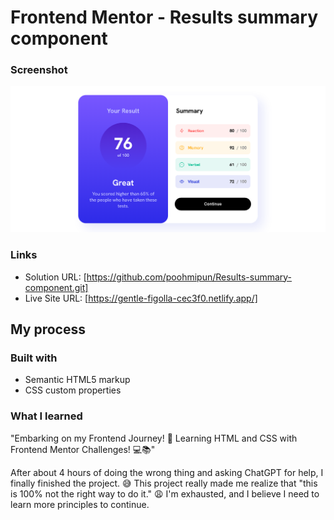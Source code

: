 # Frontend Mentor - Results summary component

### Screenshot

![Screenshot](/assets/images/screencapture.png)

### Links

- Solution URL: [https://github.com/poohmipun/Results-summary-component.git]
- Live Site URL: [https://gentle-figolla-cec3f0.netlify.app/]

## My process

### Built with

- Semantic HTML5 markup
- CSS custom properties

### What I learned

"Embarking on my Frontend Journey! 🚀 Learning HTML and CSS with Frontend Mentor Challenges! 💻📚"

After about 4 hours of doing the wrong thing and asking ChatGPT for help, I finally finished the project. 😅 This project really made me realize that "this is 100% not the right way to do it." 😩 I'm exhausted, and I believe I need to learn more principles to continue.

